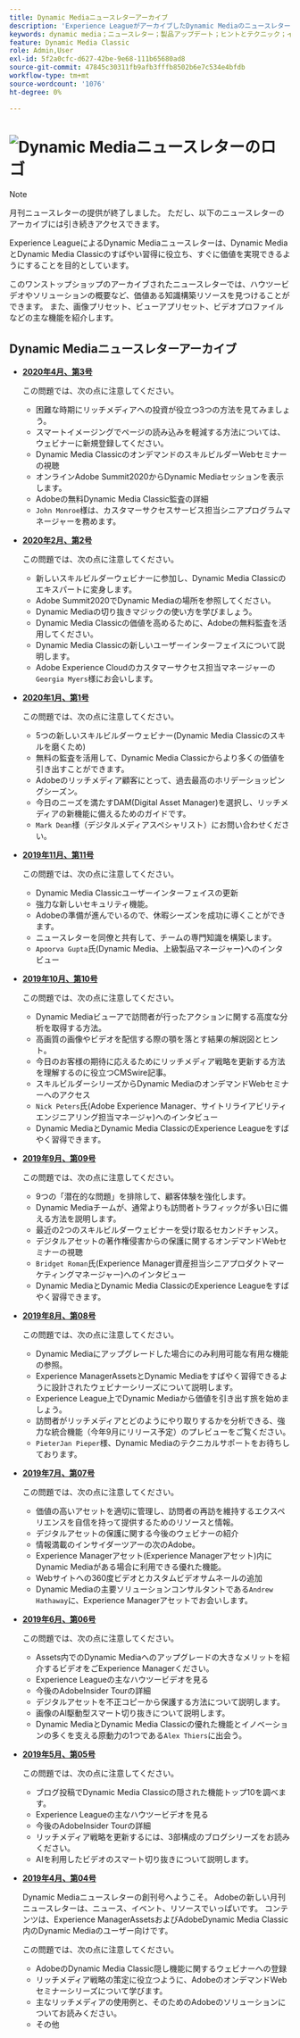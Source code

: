 ```yaml
---
title: Dynamic Mediaニュースレターアーカイブ
description: 'Experience LeagueがアーカイブしたDynamic Mediaのニュースレターは、月刊ニュースレターでした。 Dynamic MediaとDynamic Media Classicをすばやく習得して、すぐに価値を実現できるようにすることを目的に設計されています。 アーカイブされたニュースレターには、廃止されたワンストップショップニュースレターで利用できる貴重な知識構築リソースが含まれています。 アーカイブされたニュースレターには、ハウツービデオとソリューションの概要が含まれます。 また、画像プリセット、ビューアプリセット、ビデオプロファイルなどの主な機能を紹介します。 '
keywords: dynamic media；ニュースレター；製品アップデート；ヒントとテクニック；イベント；顧客の成功；ブログ；ブログ；画像；ビデオ；機能；機能
feature: Dynamic Media Classic
role: Admin,User
exl-id: 5f2a0cfc-d627-42be-9e68-111b65680ad8
source-git-commit: 47845c30311fb9afb3fffb8502b6e7c534e4bfdb
workflow-type: tm+mt
source-wordcount: '1076'
ht-degree: 0%

---
```



# ![Dynamic Mediaニュースレターのロゴ](/help/assets/dynamic-media-newsletter-logo.png)

>[!NOTE]
>
>月刊ニュースレターの提供が終了しました。 ただし、以下のニュースレターのアーカイブには引き続きアクセスできます。

Experience LeagueによるDynamic Mediaニュースレターは、Dynamic MediaとDynamic Media Classicのすばやい習得に役立ち、すぐに価値を実現できるようにすることを目的としています。

このワンストップショップのアーカイブされたニュースレターでは、ハウツービデオやソリューションの概要など、価値ある知識構築リソースを見つけることができます。 また、画像プリセット、ビューアプリセット、ビデオプロファイルなどの主な機能を紹介します。

<!-- microsite demo page https://experienceleague.adobe.com/tools/dynamic-media-demo/index.html -->

<!-- ## Get inspired. Stay informed.

[Sign up](https://www.adobe.com/subscription/dynamic-media-newsletter.html) to receive the Dynamic Media newsletter on a monthly basis in your inbox. -->

## Dynamic Mediaニュースレターアーカイブ

<!-- * **[May 2020, Issue 4](https://expleague.azureedge.net/assets/aem/Experience-Insider-vol.31.html)**

    In this issue:

    * What business continuity means in uncertain times.
    * Key takeaways from the first all-digital Adobe Summit.
    * Must-watch Experience Manager breakout sessions.
    * Summit customer spotlight: Under Armour.
    * Never miss an Experience Insider webinar.
    * Public sector spotlight: The urgent need for digital enrollment.
    * Look what’s new in Experience Manager Innovation.
    * Build your Experience Manager skills *live* with the Adobe pros.
    * Connect with the Adobe Experience Manager Community.
    * Fast-track your Adobe expertise with Adobe Experience League. -->

* **[2020年4月、第3号](https://experienceleague.adobe.com/tools/dynamic-media-demo/newsletter/Dynamic_Media_Newsletter_04_2020_April.html)**

   この問題では、次の点に注意してください。

   * 困難な時期にリッチメディアへの投資が役立つ3つの方法を見てみましょう。
   * スマートイメージングでページの読み込みを軽減する方法については、ウェビナーに新規登録してください。
   * Dynamic Media ClassicのオンデマンドのスキルビルダーWebセミナーの視聴
   * オンラインAdobe Summit2020からDynamic Mediaセッションを表示します。
   * Adobeの無料Dynamic Media Classic監査の詳細
   * `John Monroe`様は、カスタマーサクセスサービス担当シニアプログラムマネージャーを務めます。

* **[2020年2月、第2号](https://experienceleague.adobe.com/tools/dynamic-media-demo/newsletter/Dynamic_Media_Newsletter_02_2020_Feb.html)**

   この問題では、次の点に注意してください。

   * 新しいスキルビルダーウェビナーに参加し、Dynamic Media Classicのエキスパートに変身します。
   * Adobe Summit2020でDynamic Mediaの場所を参照してください。
   * Dynamic Mediaの切り抜きマジックの使い方を学びましょう。
   * Dynamic Media Classicの価値を高めるために、Adobeの無料監査を活用してください。
   * Dynamic Media Classicの新しいユーザーインターフェイスについて説明します。
   * Adobe Experience Cloudのカスタマーサクセス担当マネージャーの`Georgia Myers`様にお会いします。

* **[2020年1月、第1号](https://experienceleague.adobe.com/tools/dynamic-media-demo/newsletter/Dynamic_Media_Newsletter_01_2020_Jan.html)**

   この問題では、次の点に注意してください。

   * 5つの新しいスキルビルダーウェビナー(Dynamic Media Classicのスキルを磨くため)
   * 無料の監査を活用して、Dynamic Media Classicからより多くの価値を引き出すことができます。
   * Adobeのリッチメディア顧客にとって、過去最高のホリデーショッピングシーズン。
   * 今日のニーズを満たすDAM(Digital Asset Manager)を選択し、リッチメディアの新機能に備えるためのガイドです。
   * `Mark Dean`様（デジタルメディアスペシャリスト）にお問い合わせください。

* **[2019年11月、第11号](https://experienceleague.adobe.com/tools/dynamic-media-demo/newsletter/Dynamic_Media_Newsletter_11_2019_Nov.html)**

   この問題では、次の点に注意してください。

   * Dynamic Media Classicユーザーインターフェイスの更新
   * 強力な新しいセキュリティ機能。
   * Adobeの準備が進んでいるので、休暇シーズンを成功に導くことができます。
   * ニュースレターを同僚と共有して、チームの専門知識を構築します。
   * `Apoorva Gupta`氏(Dynamic Media、上級製品マネージャー)へのインタビュー

* **[2019年10月、第10号](https://experienceleague.adobe.com/tools/dynamic-media-demo/newsletter/Dynamic_Media_Newsletter_10_2019_Oct.html)**

   この問題では、次の点に注意してください。

   * Dynamic Mediaビューアで訪問者が行ったアクションに関する高度な分析を取得する方法。
   * 高画質の画像やビデオを配信する際の顎を落とす結果の解説図とヒント。
   * 今日のお客様の期待に応えるためにリッチメディア戦略を更新する方法を理解するのに役立つCMSwire記事。
   * スキルビルダーシリーズからDynamic MediaのオンデマンドWebセミナーへのアクセス
   * `Nick Peters`氏(Adobe Experience Manager、サイトリライアビリティエンジニアリング担当マネージャ)へのインタビュー
   * Dynamic MediaとDynamic Media ClassicのExperience Leagueをすばやく習得できます。

* **[2019年9月、第09号](https://experienceleague.adobe.com/tools/dynamic-media-demo/newsletter/Dynamic_Media_Newsletter_09_2019_Sept.html)**

   この問題では、次の点に注意してください。

   * 9つの「潜在的な問題」を排除して、顧客体験を強化します。
   * Dynamic Mediaチームが、通常よりも訪問者トラフィックが多い日に備える方法を説明します。
   * 最近の2つのスキルビルダーウェビナーを受け取るセカンドチャンス。
   * デジタルアセットの著作権侵害からの保護に関するオンデマンドWebセミナーの視聴
   * `Bridget Roman`氏(Experience Manager資産担当シニアプロダクトマーケティングマネージャー)へのインタビュー
   * Dynamic MediaとDynamic Media ClassicのExperience Leagueをすばやく習得できます。

* **[2019年8月、第08号](https://experienceleague.adobe.com/tools/dynamic-media-demo/newsletter/Dynamic_Media_Newsletter_08_2019_Aug.html)**

   この問題では、次の点に注意してください。

   * Dynamic Mediaにアップグレードした場合にのみ利用可能な有用な機能の参照。
   * Experience ManagerAssetsとDynamic Mediaをすばやく習得できるように設計されたウェビナーシリーズについて説明します。
   * Experience League上でDynamic Mediaから価値を引き出す旅を始めましょう。
   * 訪問者がリッチメディアとどのようにやり取りするかを分析できる、強力な統合機能（今年9月にリリース予定）のプレビューをご覧ください。
   * `PieterJan Pieper`様、Dynamic Mediaのテクニカルサポートをお待ちしております。

* **[2019年7月、第07号](https://experienceleague.adobe.com/tools/dynamic-media-demo/newsletter/Dynamic_Media_Newsletter_07_2019_July.html)**

   この問題では、次の点に注意してください。

   * 価値の高いアセットを適切に管理し、訪問者の再訪を維持するエクスペリエンスを自信を持って提供するためのリソースと情報。
   * デジタルアセットの保護に関する今後のウェビナーの紹介
   * 情報満載のインサイダーツアーの次のAdobe。
   * Experience Managerアセット(Experience Managerアセット)内にDynamic Mediaがある場合に利用できる優れた機能。
   * Webサイトへの360度ビデオとカスタムビデオサムネールの追加
   * Dynamic Mediaの主要ソリューションコンサルタントである`Andrew Hathaway`に、Experience Managerアセットでお会いします。

* **[2019年6月、第06号](https://experienceleague.adobe.com/tools/dynamic-media-demo/newsletter/Dynamic_Media_Newsletter_06_2019_June.html)**

   この問題では、次の点に注意してください。

   * Assets内でのDynamic Mediaへのアップグレードの大きなメリットを紹介するビデオをごExperience Managerください。
   * Experience Leagueの主なハウツービデオを見る
   * 今後のAdobeInsider Tourの詳細
   * デジタルアセットを不正コピーから保護する方法について説明します。
   * 画像のAI駆動型スマート切り抜きについて説明します。
   * Dynamic MediaとDynamic Media Classicの優れた機能とイノベーションの多くを支える原動力の1つである`Alex Thiers`に出会う。

* **[2019年5月、第05号](https://experienceleague.adobe.com/tools/dynamic-media-demo/newsletter/Dynamic_Media_Newsletter_05_2019_May.html)**

   この問題では、次の点に注意してください。

   * ブログ投稿でDynamic Media Classicの隠された機能トップ10を調べます。
   * Experience Leagueの主なハウツービデオを見る
   * 今後のAdobeInsider Tourの詳細
   * リッチメディア戦略を更新するには、3部構成のブログシリーズをお読みください。
   * AIを利用したビデオのスマート切り抜きについて説明します。

* **[2019年4月、第04号](https://experienceleague.adobe.com/tools/dynamic-media-demo/newsletter/Dynamic_Media_Newsletter_04_2019_April.html)**

   Dynamic Mediaニュースレターの創刊号へようこそ。 Adobeの新しい月刊ニュースレターは、ニュース、イベント、リソースでいっぱいです。 コンテンツは、Experience ManagerAssetsおよびAdobeDynamic Media Classic内のDynamic Mediaのユーザー向けです。

   この問題では、次の点に注意してください。

   * AdobeのDynamic Media Classic隠し機能に関するウェビナーへの登録
   * リッチメディア戦略の策定に役立つように、AdobeのオンデマンドWebセミナーシリーズについて学びます。
   * 主なリッチメディアの使用例と、そのためのAdobeのソリューションについてお読みください。
   * その他

